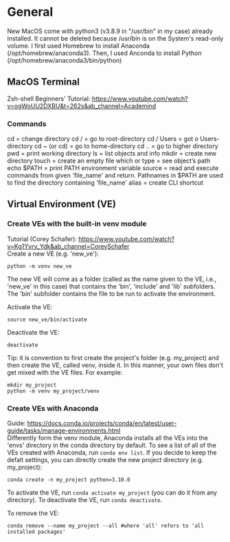 # General
New MacOS come with python3 (v3.8.9 in "/usr/bin" in my case) already installed. It cannot be deleted because /usr/bin is on the System's read-only volume.
I first used Homebrew to install Anaconda (/opt/homebrew/anaconda3). Then, I used Anconda to install Python (/opt/homebrew/anaconda3/bin/python)

## MacOS Terminal 
Zsh-shell Beginners' Tutorial: https://www.youtube.com/watch?v=ogWoUU2DXBU&t=262s&ab_channel=Academind

### Commands
cd = change directory
cd / = go to root-directory
cd / Users = got o Users-directory
cd ~ (or cd) = go to home-directory
cd .. = go to higher directory
pwd = print working directory 
ls = list objects and info
mkdir = create new directory
touch = create an empty file
which or type = see object’s path 
echo $PATH = print PATH environment variable
source = read and execute commands from given 'file_name' and return. Pathnames in $PATH are used to find the directory containing 'file_name'
alias = create CLI shortcut


## Virtual Environment (VE)
### Create VEs with the built-in venv module
Tutorial (Corey Schafer): https://www.youtube.com/watch?v=Kg1Yvry_Ydk&ab_channel=CoreySchafer<br>
Create a new VE (e.g. 'new_ve'):
```
python -m venv new_ve
```
The new VE will come as a folder (called as the name given to the VE, i.e., 'new_ve' in this case) that contains the 'bin', 'include' and 'lib' subfolders. The 'bin' subfolder contains the file to be run to activate the environment.

Activate the VE:
```
source new_ve/bin/activate
```

Deactivate the VE:
```
deactivate
```
Tip: it is convention to first create the project's folder (e.g. my_project) and then create the VE, called venv, inside it. In this manner, your own files don't get mixed with the VE files. For example:
```
mkdir my_project
python -m venv my_project/venv
```

### Create VEs with Anaconda
Guide: https://docs.conda.io/projects/conda/en/latest/user-guide/tasks/manage-environments.html<br>
Differently form the venv module, Anaconda installs all the VEs into the 'envs' directory in the conda directory by default. To see a list of all of the VEs created with Anaconda, run `conda env list`. If you decide to keep the defalt settings, you can directly create the new project directory (e.g. my_project):
```
conda create -n my_project python=3.10.0
```
To activate the VE, run `conda activate my_project` (you can do it from any directory). To deactivate the VE, run `conda deactivate`.

To remove the VE:
```
conda remove --name my_project --all #where 'all' refers to 'all installed packages'
```

